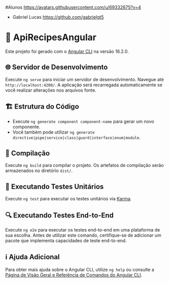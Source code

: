#Alunos
https://avatars.githubusercontent.com/u/69332675?v=4
 - Gabriel Lucas https://github.com/gabrielgt5 

# 🍲 ApiRecipesAngular

Este projeto foi gerado com o [Angular CLI](https://github.com/angular/angular-cli) na versão 16.2.0.

## 🌐 Servidor de Desenvolvimento

Execute `ng serve` para iniciar um servidor de desenvolvimento. Navegue até `http://localhost:4200/`. A aplicação será recarregada automaticamente se você realizar alterações nos arquivos fonte.

## 🏗️ Estrutura do Código

- Execute `ng generate component component-name` para gerar um novo componente.
- Você também pode utilizar `ng generate directive|pipe|service|class|guard|interface|enum|module`.

## 🚀 Compilação

Execute `ng build` para compilar o projeto. Os artefatos de compilação serão armazenados no diretório `dist/`.

## 🧪 Executando Testes Unitários

Execute `ng test` para executar os testes unitários via [Karma](https://karma-runner.github.io).

## 🔍 Executando Testes End-to-End

Execute `ng e2e` para executar os testes end-to-end em uma plataforma de sua escolha. Antes de utilizar este comando, certifique-se de adicionar um pacote que implementa capacidades de teste end-to-end.

## ℹ️ Ajuda Adicional

Para obter mais ajuda sobre o Angular CLI, utilize `ng help` ou consulte a [Página de Visão Geral e Referência de Comandos do Angular CLI](https://angular.io/cli).
